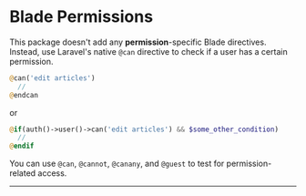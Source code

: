 # Blade Permissions

This package doesn't add any **permission**-specific Blade directives.
Instead, use Laravel's native `@can` directive to check if a user has a certain permission.

```php
@can('edit articles')
  //
@endcan
```

or

```php
@if(auth()->user()->can('edit articles') && $some_other_condition)
  //
@endif
```

You can use `@can`, `@cannot`, `@canany`, and `@guest` to test for permission-related access.

---
